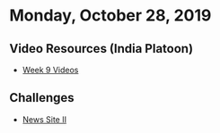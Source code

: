 Monday, October 28, 2019
====================
## Video Resources (India Platoon)
* [Week 9 Videos](https://www.youtube.com/playlist?list=PLu0CiQ7bzwERhlMRLuufP0bnwgWEFGnAi)

Challenges
----------
* [News Site II](https://github.com/indiaplatoon/news-site-ii)